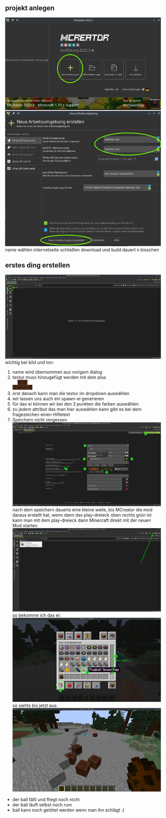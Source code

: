 ## projekt anlegen
![](projekt-anlegen-0.png)
![](projekt-anlegen-1.png)
name wählen
internetseite schließen
download und build dauert n bisschen
## erstes ding erstellen
![](ide-start.png)
wichtig bei bild und ton:
1. name wird übernommen aus vorigem dialog
2. textur muss hinzugefügt werden mit dem plus  
![ball textur](flugball-texture.png)
3. erst danach kann man die textur im dropdown auswählen
4. wir lassen uns auch ein spawn-ei generieren
5. für das ei können wir bei den 3 punkten die farben auswählen
6. zu jedem attribut das man hier auswählen kann gibt es bei dem fragezeichen einen Hilfetext
7. Speichern nicht vergessen
![](lebewesen-erstellen-2-bild-ton.png)
nach dem speichern dauerts eine kleine weile, bis MCreator die mod daraus erstellt hat, wenn dann das play-dreieck oben rechts grün ist kann man mit dem play-dreieck dann Minecraft direkt mit der neuen Mod starten.
![play-dreieck](ide-start-play-dreieck.png)
so bekomme ich das ei:
![wo ist das ei](ingame-wo-ist-das-spawn-ei.png)
so siehts bis jetzt aus:
![was wir bis jetzt haben](ingame-so-siehts-bis-jetzt-aus-0.png)
- der ball fällt und fliegt noch nicht
- der ball läuft selbst noch rum
- ball kann noch getötet werden wenn man ihn schlägt :(